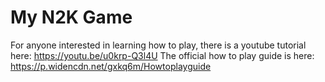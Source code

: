 # My N2K Game
For anyone interested in learning how to play, there is a youtube tutorial here: https://youtu.be/u0krp-Q3l4U 
The official how to play guide is here: https://p.widencdn.net/gxkq6m/Howtoplayguide
